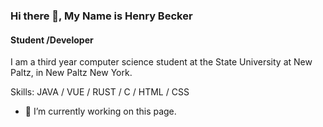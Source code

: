 
### Hi there 👋, My Name is Henry Becker
#### Student /Developer
I am a third year computer science student at the State University at New Paltz, in New Paltz New York. 

Skills: JAVA / VUE / RUST / C / HTML / CSS

- 🔭 I’m currently working on this page.
<p align= "center">  
  <img src="https://media.giphy.com/media/v1.Y2lkPTc5MGI3NjExcHBncXIwcnhteWJ5YWQ1enZqOW9td3M2ZjkyaHF4ZmQ1ZGJ4N3l2ZCZlcD12MV9pbnRlcm5hbF9naWZfYnlfaWQmY3Q9Zw/d9Hhu2N1KTF0uW76WQ/giphy.gif" height="250px" width = "4em"/>
</p>
